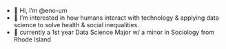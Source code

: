 - 👋 Hi, I’m @eno-um
- 👀 I’m interested in how humans interact with technology & applying data science to solve health & social inequalities. 
- 🌱 currently a 1st year Data Science Major w/ a minor in Sociology from Rhode Island 

<!---
eno-um/eno-um is a ✨ special ✨ repository because its `README.md` (this file) appears on your GitHub profile.
You can click the Preview link to take a look at your changes.
--->
